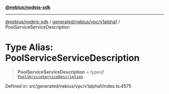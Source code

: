 [**@nebius/nodejs-sdk**](../../../../../README.md)

---

[@nebius/nodejs-sdk](../../../../../README.md) / [generated/nebius/vpc/v1alpha1](../README.md) / PoolServiceServiceDescription

# Type Alias: PoolServiceServiceDescription

> **PoolServiceServiceDescription** = _typeof_ [`PoolServiceServiceDescription`](../variables/PoolServiceServiceDescription.md)

Defined in: src/generated/nebius/vpc/v1alpha1/index.ts:4575
